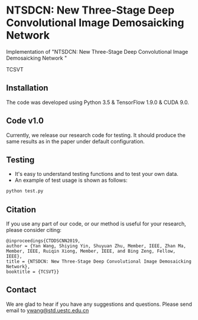 # NTSDCN: New Three-Stage Deep Convolutional Image Demosaicking Network 

Implementation of "NTSDCN: New Three-Stage Deep Convolutional Image Demosaicking Network " 

TCSVT



## Installation
The code was developed using Python 3.5 & TensorFlow 1.9.0 & CUDA 9.0. 

## Code v1.0
Currently, we release our research code for testing. It should produce the same results as in the paper under default configuration.
## Testing
* It's easy to understand testing functions and to test your own data.
* An example of test usage is shown as follows:
```bash 
python test.py
```


## Citation

If you use any part of our code, or our method is useful for your research, please consider citing:

```
@inproceedings{CTDDSCNN2019,
author = {Yan Wang, Shiying Yin, Shuyuan Zhu, Member, IEEE, Zhan Ma, Member, IEEE, Ruiqin Xiong, Member, IEEE, and Bing Zeng, Fellow, IEEE},
title = {NTSDCN: New Three-Stage Deep Convolutional Image Demosaicking Network},
booktitle = {TCSVT}}
```
## Contact
We are glad to hear if you have any suggestions and questions. 
Please send email to [ywang@std.uestc.edu.cn](mailto:ywang@std.uestc.edu.cn)